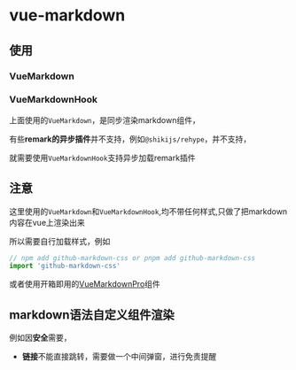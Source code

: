 # vue-markdown

## 使用

### VueMarkdown

<sx-code src="./demos/VueMarkdown.vue" showCode="./demos/VueMarkdown.vue" ></sx-code>

### VueMarkdownHook

上面使用的`VueMarkdown`，是同步渲染markdown组件，

有些**remark的异步插件**并不支持，例如`@shikijs/rehype`，并不支持，

就需要使用`VueMarkdownHook`支持异步加载remark插件

<sx-code src="./demos/VueMarkdownHook.vue" showCode="./demos/VueMarkdownHook.vue,./demos/code.md" ></sx-code>

## 注意

这里使用的`VueMarkdown`和`VueMarkdownHook`,均不带任何样式,只做了把markdown内容在vue上渲染出来

所以需要自行加载样式，例如

```js
// npm add github-markdown-css or pnpm add github-markdown-css
import 'github-markdown-css'
```

或者使用开箱即用的[VueMarkdownPro](/markdown/vue-markdown-pro)组件


## markdown语法自定义组件渲染

例如因**安全**需要，

- **链接**不能直接跳转，需要做一个中间弹窗，进行免责提醒

<sx-code src="./demos/CustomLink.vue" showCode="./demos/CustomLink.vue" ></sx-code>